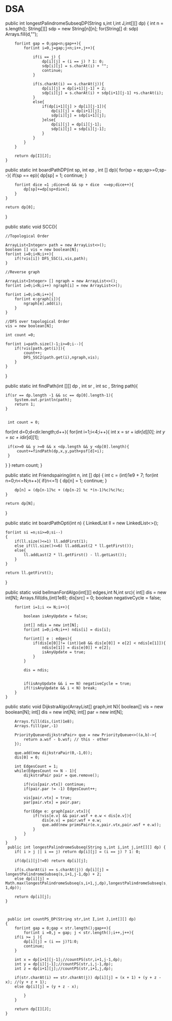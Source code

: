 # DSA
 public int longestPalindromeSubseqDP(String s,int I,int J,int[][] dp) {
        int n = s.length();
        String[][] sdp = new String[n][n];
        for(String[] d: sdp) Arrays.fill(d,"");

        for(int gap = 0;gap<n;gap++){
            for(int i=0,j=gap;j<n;i++,j++){
                
                if(i == j) {
                    dp[i][j] = (i == j) ? 1: 0;
                    sdp[i][j] = s.charAt(i) + "";
                    continue;
                }

                if(s.charAt(i) == s.charAt(j)){
                    dp[i][j] = dp[i+1][j-1] + 2;
                    sdp[i][j] = s.charAt(i) + sdp[i+1][j-1] +s.charAt(i);
                }
                else{
                    if(dp[i+1][j] > dp[i][j-1]){
                        dp[i][j] = dp[i+1][j];
                        sdp[i][j] = sdp[i+1][j];
                    }else{
                        dp[i][j] = dp[i][j-1];
                        sdp[i][j] = sdp[i][j-1];
                    }
                }               
            }
        }

        return dp[I][J];
    }

public static int boardPathDP(int sp, int ep , int [] dp){
    for(sp = ep;sp>=0;sp--){
        if(sp == ep){
            dp[sp] = 1;
            continue;
        }


        for(int dice =1 ;dice<=6 && sp + dice  <=ep;dice++){
            dp[sp]+=dp[sp+dice];
        }
    }

    return dp[0];
}

public static void SCC(){

    //Topological Order

    ArrayList<Integer> path = new ArrayList<>();
    boolean [] vis = new boolean[N];
    for(int i=0;i<N;i++){
        if(!vis[i]) DFS_SSC(i,vis,path);
    }

    //Reverse graph

    ArrayList<Integer> [] ngraph = new ArrayList<>();
    for(int i=0;i<N;i++) ngraph[i] = new ArrayList<>();

    for(int i=0;i<N;i++){
        for(int e:graph[i]){
            ngraph[e].add(i);
        }
    }

    //DFS over topological Order
    vis = new boolean[N];

    int count =0;

    for(int i=path.size()-1;i>=0;i--){
        if(!vis[path.get(i)]){
            count++;
            DFS_SSC2(path.get(i),ngraph,vis);
        }
    }
}

public static int findPath(int [][] dp , int sr , int sc , String path){

    if(sr == dp.length -1 && sc == dp[0].length-1){
        System.out.println(path);
        return 1;
    }
 
 
     int count = 0;
 for(int d=0;d<dir.length;d++){
     for(int i=1;i<4;i++){
     int x = sr + i*dir[d][0];
     int y = sc + i*dir[d][1];
     
     if(x>=0 && y >=0 && x <dp.length && y <dp[0].length){
         count+=findPath(dp,x,y,path+psf[d]+i);
     }
 }
}
    return count;
 }
 
 
 
public static int Friendspairing(int n, int [] dp)
{
    int c = (int)1e9 + 7;
    for(int n=0;n<=N;n++){
        if(n<=1)
        {
            dp[n] = 1;
            continue;
        }

        dp[n] = (dp[n-1]%c + (dp[n-2] %c *(n-1)%c)%c)%c;
    }

    return dp[N];
}


public static int boardPathOpti(int n)
{
    LinkedList<Integer> ll = new LinkedList<>();

    for(int si =n;si>=0;si--)
    {
        if(ll.size()<=1) ll.addFirst(1);
        else if(ll.size()<=6) ll.addLast(2 * ll.getFirst());
        else{
            ll.addLast(2 * ll.getFirst() - ll.getLast());
        }
    }

    return ll.getFirst();
}

 public static void bellmanFordAlgo(int[][] edges,int N,int src){
        int[] dis = new int[N];
        Arrays.fill(dis,(int)1e8);
        dis[src] = 0;
        boolean negativeCycle = false;

        for(int i=1;i <= N;i++){
            
            boolean isAnyUpdate = false;
            
            int[] ndis = new int[N];
            for(int i=0;i<N;i++) ndis[i] = dis[i];

            for(int[] e : edges){
                if(dis[e[0]]!= (int)1e8 && dis[e[0]] + e[2] < ndis[e[1]]){
                    ndis[e[1]] = dis[e[0]] + e[2];
                    isAnyUpdate = true;
                }
            }

            dis = ndis;


            if(isAnyUpdate && i == N) negativeCycle = true;
            if(!isAnyUpdate && i < N) break;
        }
    }



public static void DijkstraAlgo(ArrayList<Edge>[] graph,int N){
        boolean[] vis = new boolean[N];
        int[] dis = new int[N];
        int[] par = new int[N];

        Arrays.fill(dis,(int)1e8);
        Arrays.fill(par,-1)

        PriorityQueue<dijkstraPair> que = new PriorityQueue<>((a,b)->{
            return a.wsf - b.wsf; // this - other
        });

        que.add(new dijkstraPair(0,-1,0));
        dis[0] = 0;

        int EdgesCount = 1;
        while(EdgesCount <= N - 1){
            dijkstraPair pair = que.remove();
            
            if(vis[pair.vtx]) continue;
            if(pair.par != -1) EdgesCount++;

            vis[pair.vtx] = true;
            par[pair.vtx] = pair.par;

            for(Edge e: graph[pair.vtx]){
                if(!vis[e.v] && pair.wsf + e.w < dis[e.v]){
                    dis[e.v] = pair.wsf + e.w;
                    que.add(new primsPair(e.v,pair.vtx,pair.wsf + e.w));
                }
            }
        }
    }
     public int longestPalindromeSubseq(String s,int i,int j,int[][] dp) {
        if( i > j || i == j) return dp[i][j] = (i == j) ? 1: 0;

        if(dp[i][j]!=0) return dp[i][j];

        if(s.charAt(i) == s.charAt(j)) dp[i][j] = longestPalindromeSubseq(s,i+1,j-1,dp) + 2;
        else dp[i][j] = Math.max(longestPalindromeSubseq(s,i+1,j,dp),longestPalindromeSubseq(s,i,j-1,dp));

        return dp[i][j];
    }
    
    
    
     public int countPS_DP(String str,int I,int J,int[][] dp)
    {
        for(int gap = 0;gap < str.length();gap++){
            for(int i =0,j = gap; j < str.length();i++,j++){
        if(i >= j ){
            dp[i][j] = (i == j)?1:0;
            continue;
        }
        
        int x = dp[i+1][j-1];//countPS(str,i+1,j-1,dp);
        int y = dp[i][j-1];//countPS(str,i,j-1,dp);
        int z = dp[i+1][j];//countPS(str,i+1,j,dp);
        
        if(str.charAt(i) == str.charAt(j)) dp[i][j] = (x + 1) + (y + z - x); //(y + z + 1);
        else dp[i][j] = (y + z - x);
        
            }
        }
    
        return dp[I][J];
    }

    


